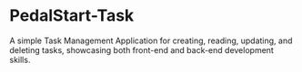 # PedalStart-Task
A simple Task Management Application for creating, reading, updating, and deleting tasks, showcasing both front-end and back-end development skills.
